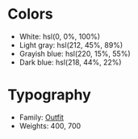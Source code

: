 # Colors

- White: hsl(0, 0%, 100%)
- Light gray: hsl(212, 45%, 89%)
- Grayish blue: hsl(220, 15%, 55%)
- Dark blue: hsl(218, 44%, 22%)

# Typography

- Family: [Outfit](https://fonts.google.com/specimen/Outfit)
- Weights: 400, 700
